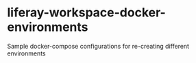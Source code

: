 # liferay-workspace-docker-environments
Sample docker-compose configurations for re-creating different environments
